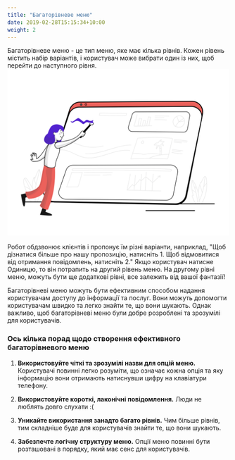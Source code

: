 ```yaml
---
title: "Багаторівневе меню"
date: 2019-02-28T15:15:34+10:00
weight: 2
---
```


Багаторівневе меню - це тип меню, яке має кілька рівнів. Кожен рівень містить набір варіантів, і користувач може вибрати один із них, щоб перейти до наступного рівня.
![Багаторівневе меню](/images/illustrations/services1.png)

Робот обдзвонює клієнтів і пропонує їм різні варіанти, наприклад, "Щоб дізнатися більше про нашу пропозицію, натисніть 1. Щоб відмовитися від отримання повідомлень, натисніть 2." 
Якщо користувач натисне Одиницю, то він потрапить на другий рівень меню. На другому рівні меню, можуть бути ще додаткові рівні, все залежить від вашої фантазії!

Багаторівневі меню можуть бути ефективним способом надання користувачам доступу до інформації та послуг. Вони можуть допомогти користувачам швидко та легко знайти те, що вони шукають. Однак важливо, щоб багаторівневі меню були добре розроблені та зрозумілі для користувачів.

### Ось кілька порад щодо створення ефективного багаторівневого меню

1. **Використовуйте чіткі та зрозумілі назви для опцій меню.** Користувачі повинні легко розуміти, що означає кожна опція та яку інформацію вони отримають натиснувши цифру на клавіатури телефону.

2. **Використовуйте короткі, лаконічні повідомлення.** Люди не люблять довго слухати :(

3. **Уникайте використання занадто багато рівнів.** Чим більше рівнів, тим складніше буде для користувачів знайти те, що вони шукають.

4. **Забезпечте логічну структуру меню.** Опції меню повинні бути розташовані в порядку, який має сенс для користувачів.
